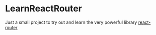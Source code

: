 # LearnReactRouter

Just a small project to try out and learn the very powerful library [react-router](https://github.com/ReactTraining/react-router)